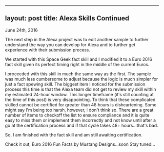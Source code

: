 ------
layout: post
title: Alexa Skills Continued
---
June 24th, 2016

The next step in the Alexa project was to edit another sample to further understand the way you can develop for Alexa and to further get experience with their submission process.

We started with this Space Geek fact skill and I modified it to a Euro 2016 fact skill given its perfect timing right in the middle of the current Euros.

I proceeded with this skill in much the same way as the first. The sample was much less cumbersome to adjust because the logic is much simpler for just a fact spewing skill. The biggest item I noticed for the submission process this time is that the Alexa team did not get to review my skill within my estimated 24-hour window. This longer timeframe (it's still counting at the time of this post) is very disappointing. To think that these complicated skilled cannot be certified for greater than 48 hours is disheartening. Some might say I'm being too harsh, however, I don't think so. There are a great number of items to checkoff the list to ensure compliance and it is quite easy to miss them or implement them incorrectly and not know until after a go at the certification process and if that cycle takes 48+ hours...that's bad.

So, I am finished with the fact skill and am still awaiting certification.

Check it out, Euro 2016 Fun Facts by Mustang Designs...soon
Stay tuned...